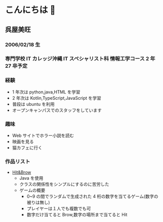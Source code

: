 # こんにちは 👋

## 呉屋美旺

### 2006/02/18 生

### 専門学校 IT カレッジ沖縄 IT スペシャリスト科 情報工学コース 2 年 27 卒予定

### 経験

- 1 年次は python,java,HTML を学習
- 2 年次は Kotlin,TypeScript,JavaScript を学習
- 普段は ubuntu を利用
- オープンキャンパスでのスタッフをしています

### 趣味

- Web サイトでホラー小説を読む
- 映画を見る
- 猫カフェに行く

### 作品リスト

- [Hit&Brow](https://github.com/itc-s24013/java_backUpPart2/tree/main/src/kadai_version2/kadai)
  - Java を使用
  - クラスの関係性をシンプルにするのに苦労した
  - ゲームの概要
    - 0~9 の間でランダムで生成された 4 桁の数字を当てるゲーム(数字の被りは無し)
    - プレイヤーは１人でも複数でも可
    - 数字だけ当てると Brow,数字の場所まで当てると Hit

<!--
**itc-s24013/itc-s24013** is a ✨ _special_ ✨ repository because its `README.md` (this file) appears on your GitHub profile.

Here are some ideas to get you started:

- 🔭 I’m currently working on ...
- 🌱 I’m currently learning ...
- 👯 I’m looking to collaborate on ...
- 🤔 I’m looking for help with ...
- 💬 Ask me about ...
- 📫 How to reach me: ...
- 😄 Pronouns: ...
- ⚡ Fun fact: ...
  -->
